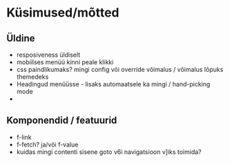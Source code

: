 # Küsimused/mõtted

## Üldine

- resposiveness üldiselt
- mobiilses menüü kinni peale klikki
- css paindlikumaks? mingi config või override võimalus / võimalus lõpuks themedeks
- Headingud menüüsse - lisaks automaatsele ka mingi / hand-picking mode
- 

## Komponendid / featuurid

- f-link
- f-fetch? ja/või f-value
- kuidas mingi contenti sisene goto v6i navigatsioon v]iks toimida?